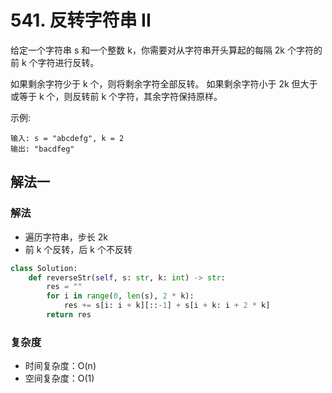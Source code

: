 # 541. 反转字符串 II
给定一个字符串 s 和一个整数 k，你需要对从字符串开头算起的每隔 2k 个字符的前 k 个字符进行反转。

如果剩余字符少于 k 个，则将剩余字符全部反转。
如果剩余字符小于 2k 但大于或等于 k 个，则反转前 k 个字符，其余字符保持原样。

示例:
```
输入: s = "abcdefg", k = 2
输出: "bacdfeg"
```

## 解法一
### 解法
- 遍历字符串，步长 2k
- 前 k 个反转，后 k 个不反转

```python
class Solution:
    def reverseStr(self, s: str, k: int) -> str:
        res = ""
        for i in range(0, len(s), 2 * k):
            res += s[i: i + k][::-1] + s[i + k: i + 2 * k]
        return res
```
### 复杂度
- 时间复杂度：O(n)
- 空间复杂度：O(1)